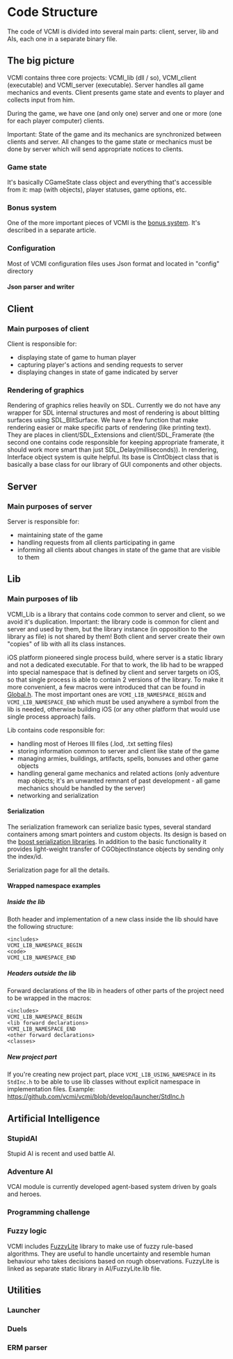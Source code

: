 # Code Structure

The code of VCMI is divided into several main parts: client, server, lib and AIs, each one in a separate binary file.

## The big picture

VCMI contains three core projects: VCMI_lib (dll / so), VCMI_client (executable) and VCMI_server (executable). Server handles all game mechanics and events. Client presents game state and events to player and collects input from him.

During the game, we have one (and only one) server and one or more (one for each player computer) clients.

Important: State of the game and its mechanics are synchronized between clients and server. All changes to the game state or mechanics must be done by server which will send appropriate notices to clients.

### Game state

It's basically CGameState class object and everything that's accessible from it: map (with objects), player statuses, game options, etc.

### Bonus system

One of the more important pieces of VCMI is the [bonus system](Bonus_System.md). It's described in a separate article.

### Configuration

Most of VCMI configuration files uses Json format and located in "config" directory

#### Json parser and writer

## Client

### Main purposes of client

Client is responsible for:
-   displaying state of game to human player
-   capturing player's actions and sending requests to server
-   displaying changes in state of game indicated by server

### Rendering of graphics

Rendering of graphics relies heavily on SDL. Currently we do not have any wrapper for SDL internal structures and most of rendering is about blitting surfaces using SDL_BlitSurface. We have a few function that make rendering easier or make specific parts of rendering (like printing text). They are places in client/SDL_Extensions and client/SDL_Framerate (the second one contains code responsible for keeping appropriate framerate, it should work more smart than just SDL_Delay(milliseconds)).
In rendering, Interface object system is quite helpful. Its base is CIntObject class that is basically a base class for our library of GUI components and other objects.

## Server

### Main purposes of server

Server is responsible for:

-   maintaining state of the game
-   handling requests from all clients participating in game
-   informing all clients about changes in state of the game that are
    visible to them

## Lib

### Main purposes of lib

VCMI_Lib is a library that contains code common to server and client, so we avoid it's duplication. Important: the library code is common for client and server and used by them, but the library instance (in opposition to the library as file) is not shared by them! Both client and server create their own "copies" of lib with all its class instances.

iOS platform pioneered single process build, where server is a static library and not a dedicated executable. For that to work, the lib had to be wrapped into special namespace that is defined by client and server targets on iOS, so that single process is able to contain 2 versions of the library. To make it more convenient, a few macros were introduced that can be found in [Global.h](https://github.com/vcmi/vcmi/blob/develop/Global.h). The most important ones are `VCMI_LIB_NAMESPACE_BEGIN` and `VCMI_LIB_NAMESPACE_END` which must be used anywhere a symbol from the lib is needed, otherwise building iOS (or any other platform that would use single process approach) fails.

Lib contains code responsible for:

-   handling most of Heroes III files (.lod, .txt setting files)
-   storing information common to server and client like state of the game
-   managing armies, buildings, artifacts, spells, bonuses and other game objects
-   handling general game mechanics and related actions (only adventure map objects; it's an unwanted remnant of past development - all game mechanics should be handled by the server)
-   networking and serialization

#### Serialization

The serialization framework can serialize basic types, several standard containers among smart pointers and custom objects. Its design is based on the [boost serialization libraries](http://www.boost.org/doc/libs/1_52_0/libs/serialization/doc/index.html).
In addition to the basic functionality it provides light-weight transfer of CGObjectInstance objects by sending only the index/id.

Serialization page for all the details.

#### Wrapped namespace examples

##### Inside the lib

Both header and implementation of a new class inside the lib should have the following structure:

`<includes>`  
`VCMI_LIB_NAMESPACE_BEGIN`  
`<code>`  
`VCMI_LIB_NAMESPACE_END`

##### Headers outside the lib

Forward declarations of the lib in headers of other parts of the project need to be wrapped in the macros:

`<includes>`  
`VCMI_LIB_NAMESPACE_BEGIN`  
`<lib forward declarations>`  
`VCMI_LIB_NAMESPACE_END`  
`<other forward declarations>`  
`<classes>`


##### New project part

If you're creating new project part, place `VCMI_LIB_USING_NAMESPACE` in its `StdInc.h` to be able to use lib classes without explicit namespace in implementation files. Example: <https://github.com/vcmi/vcmi/blob/develop/launcher/StdInc.h>

## Artificial Intelligence

### StupidAI

Stupid AI is recent and used battle AI.

### Adventure AI

VCAI module is currently developed agent-based system driven by goals and heroes.

### Programming challenge

### Fuzzy logic

VCMI includes [FuzzyLite](http://code.google.com/p/fuzzy-lite/) library to make use of fuzzy rule-based algorithms. They are useful to handle uncertainty and resemble human behaviour who takes decisions based on rough observations. FuzzyLite is linked as separate static library in AI/FuzzyLite.lib file.

## Utilities

### Launcher

### Duels

### ERM parser
